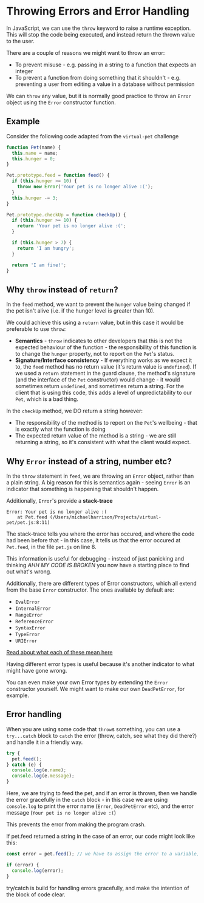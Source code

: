 # Throwing Errors and Error Handling

In JavaScript, we can use the `throw` keyword to raise a runtime exception. This will stop the code being executed, and instead return the thrown value to the user.

There are a couple of reasons we might want to throw an error:
- To prevent misuse - e.g. passing in a string to a function that expects an integer
- To prevent a function from doing something that it shouldn't - e.g. preventing a user from editing a value in a database without permission

We can `throw` any value, but it is normally good practice to throw an `Error` object using the `Error` constructor function.

## Example
Consider the following code adapted from the `virtual-pet` challenge

```js
function Pet(name) {
  this.name = name;
  this.hunger = 0;
}

Pet.prototype.feed = function feed() {
  if (this.hunger >= 10) {
    throw new Error('Your pet is no longer alive :(');
  }
  this.hunger -= 3;
}

Pet.prototype.checkUp = function checkUp() {
  if (this.hunger >= 10) {
    return 'Your pet is no longer alive :(';
  }

  if (this.hunger > 7) {
    return 'I am hungry';
  }

  return 'I am fine!';
}
```

## Why `throw` instead of `return`?
In the `feed` method, we want to prevent the `hunger` value being changed if the pet isn't alive (i.e. if the hunger level is greater than 10).

We could achieve this using a `return` value, but in this case it would be preferable to use `throw`:

- **Semantics** - `throw` indicates to other developers that this is not the expected behaviour of the function - the responsibility of this function is to change the `hunger` property, not to report on the `Pet`'s status.
- **Signature/Interface consistency** - If everything works as we expect it to, the `feed` method  has no return value (it's return value is `undefined`). If we used a `return` statement in the guard clause, the method's signature (and the interface of the `Pet` constructor) would change - it would sometimes return `undefined`, and sometimes return a string. For the client that is using this code, this adds a level of unpredictability to our `Pet`, which is a bad thing.

In the `checkUp` method, we DO return a string however:
- The responsibility of the method is to report on the `Pet`'s wellbeing - that is exactly what the function is doing
- The expected return value of the method is a string - we are still returning a string, so it's consistent with what the client would expect.

## Why `Error` instead of a string, number etc?
In the `throw` statement in `feed`, we are throwing an `Error` object, rather than a plain string.
A big reason for this is semantics again - seeing `Error` is an indicator that something is happening that shouldn't happen.

Additionally, `Error`'s provide a **stack-trace**

```
Error: Your pet is no longer alive :(
    at Pet.feed (/Users/michaelharrison/Projects/virtual-pet/pet.js:8:11)
```

The stack-trace tells you where the error has occured, and where the code had been before that - in this case, it tells us that the error occured at `Pet.feed`, in the file `pet.js` on line 8.

This information is useful for debugging - instead of just panicking and thinking *AHH MY CODE IS BROKEN* you now have a starting place to find out what's wrong.

Additionally, there are different types of Error constructors, which all extend from the base `Error` constructor. The ones available by default are:
- `EvalError`
- `InternalError`
- `RangeError`
- `ReferenceError`
- `SyntaxError`
- `TypeError`
- `URIError`

[Read about what each of these mean here](https://developer.mozilla.org/en-US/docs/Web/JavaScript/Reference/Global_Objects/Error#Description)

Having different error types is useful because it's another indicator to what might have gone wrong.

You can even make your own Error types by extending the `Error` constructor yourself. We might want to make our own `DeadPetError`, for example.

## Error handling
When you are using some code that `throw`s something, you can use a `try...catch` block to `catch` the error (throw, catch, see what they did there?) and handle it in a friendly way.

```js
try {
  pet.feed();
} catch (e) {
  console.log(e.name);
  console.log(e.message);
}
```

Here, we are trying to feed the pet, and if an error is thrown, then we handle the error gracefully in the `catch` block - in this case we are using `console.log` to print the error name (`Error`, `DeadPetError` etc), and the error message (`Your pet is no longer alive :(`)

This prevents the error from making the program crash.

If pet.feed returned a string in the case of an error, our code might look like this:

```js
const error = pet.feed(); // we have to assign the error to a variable, just in case a string is returned, even though we expect it to not return anything

if (error) {
  console.log(error);
}
```

try/catch is build for handling errors gracefully, and make the intention of the block of code clear.
